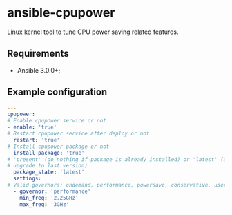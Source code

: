 # ansible-cpupower

Linux kernel tool to tune CPU power saving related features.

## Requirements

* Ansible 3.0.0+;

## Example configuration

```yaml
---
cpupower:
# Enable cpupower service or not
- enable: 'true'
# Restart cpupower service after deploy or not
  restart: 'true'
# Install cpupower package or not
  install_package: 'true'
# 'present' (do nothing if package is already installed) or 'latest' (always
# upgrade to last version)
  package_state: 'latest'
  settings:
# Valid governors: ondemand, performance, powersave, conservative, userspace
  - governor: 'performance'
    min_freq: '2.25GHz'
    max_freq: '3GHz'
```

